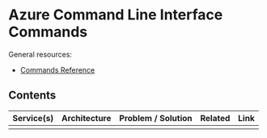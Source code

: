 # Azure Command Line Interface Commands
General resources:
* [Commands Reference](https://docs.microsoft.com/en-us/cli/azure/reference-index?view=azure-cli-latest)

<!-- Note: Edit tables with https://www.tablesgenerator.com/markdown_tables -->

## Contents
| Service(s)                      | Architecture                | Problem / Solution                      | Related | Link                            |
|---------------------------------|-----------------------------|-----------------------------------------|---------|---------------------------------|
|  |  |  |  |  |


